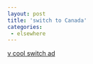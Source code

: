 ```yaml
---
layout: post
title: 'switch to Canada'
categories:
 - elsewhere
---
```


<a href="http://bantha.cjb.net/john/index.php">v cool switch ad</a>


